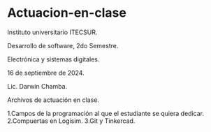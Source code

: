 # Actuacion-en-clase
Instituto universitario ITECSUR.

Desarrollo de software, 2do Semestre.

Electrónica y sistemas digitales.

16 de septiembre de 2024.

Lic. Darwin Chamba.

Archivos de actuación en clase.

1.Campos de la programación al que el estudiante se quiera dedicar.
2.Compuertas en Logisim.
3.Git y Tinkercad.
